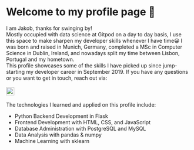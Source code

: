 <h1>Welcome to my profile page 👋</h1>

<div>I am Jakob, thanks for swinging by!<br>Mostly occupied with data science at Gitpod on a day to day basis, I use this space to make sharpen my developer skills whenever I have time&#x1F600 I was born and raised in Munich, Germany, completed a MSc in Computer Science in Dublin, Ireland, and nowadays split my time between Lisbon, Portugal and my hometown.<br> This profile showcases some of the skills I have picked up since jump-starting my developer career in September 2019. If you have any questions or you want to get in touch, reach out via:</div>
<br>
<a href="https://www.linkedin.com/in/jakob-herold/" target="_blank"><img alt="LinkedIn" width="22px" src="https://cdn.jsdelivr.net/npm/simple-icons@v3/icons/linkedin.svg"></a>
<br>
<br>
<div>The technologies I learned and applied on this profile include:</div>
<ul>
  <li>Python Backend Development in Flask</li>
  <li>Frontend Development with HTML, CSS, and JavaScript</li>
  <li>Database Administration with PostgreSQL and MySQL</li>
  <li>Data Analysis with pandas & numpy</li>
  <li>Machine Learning with sklearn</li>
 </ul>
